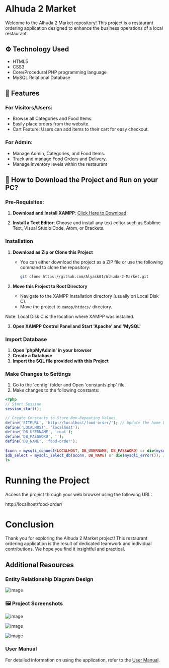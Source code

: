 # Alhuda 2 Market

Welcome to the Alhuda 2 Market repository! This project is a restaurant ordering application designed to enhance the business operations of a local restaurant.

## ⚙️ Technology Used

- HTML5
- CSS3
- Core/Procedural PHP programming language
- MySQL Relational Database

## 🧰 Features

### For Visitors/Users:

- Browse all Categories and Food Items.
- Easily place orders from the website.
- Cart Feature: Users can add items to their cart for easy checkout.

### For Admin:

- Manage Admin, Categories, and Food Items.
- Track and manage Food Orders and Delivery.
- Manage inventory levels within the restaurant

## 📖 How to Download the Project and Run on your PC?

### Pre-Requisites:

1. **Download and Install XAMPP**: [Click Here to Download](https://www.apachefriends.org/index.html)

2. **Install a Text Editor**: Choose and install any text editor such as Sublime Text, Visual Studio Code, Atom, or Brackets.

### Installation

1. **Download as Zip or Clone this Project**

   - You can either download the project as a ZIP file or use the following command to clone the repository:
     ```bash
     git clone https://github.com/Alyask01/Alhuda-2-Market.git
     ```

2. **Move this Project to Root Directory**

   - Navigate to the XAMPP installation directory (usually on Local Disk C).
   - Move the project to `xampp/htdocs/` directory.

Note: Local Disk C is the location where XAMPP was installed.

3. **Open XAMPP Control Panel and Start 'Apache' and 'MySQL'**

### Import Database

1. **Open 'phpMyAdmin' in your browser**
2. **Create a Database**
3. **Import the SQL file provided with this Project**

### Make Changes to Settings

1. Go to the 'config' folder and Open 'constants.php' file.
2. Make changes to the following constants:

```php
<?php 
// Start Session
session_start();

// Create Constants to Store Non-Repeating Values
define('SITEURL', 'http://localhost/food-order/'); // Update the home URL of the project if you have changed the port number or it's live on the server
define('LOCALHOST', 'localhost');
define('DB_USERNAME', 'root');
define('DB_PASSWORD', '');
define('DB_NAME', 'food-order');
    
$conn = mysqli_connect(LOCALHOST, DB_USERNAME, DB_PASSWORD) or die(mysqli_error()); // Database Connection
$db_select = mysqli_select_db($conn, DB_NAME) or die(mysqli_error()); // Selecting Database 
?>
```

# Running the Project
Access the project through your web browser using the following URL:

http://localhost/food-order/


# Conclusion

Thank you for exploring the Alhuda 2 Market project! This restaurant ordering application is the result of dedicated teamwork and individual contributions. We hope you find it insightful and practical.


## Additional Resources

### Entity Relationship Diagram Design

![image](https://github.com/Alyask01/Alhuda-2-Market/assets/79033697/b63dc6cc-64f8-41a1-b0df-a8077ff1bc8c)

### 🖼️ Project Screenshots

![image](https://github.com/Alyask01/Alhuda-2-Market/assets/79033697/98aa6c61-3a56-447f-b2ae-623bba66e6a8)

![image](https://github.com/Alyask01/Alhuda-2-Market/assets/79033697/b23d6b46-bdf4-4b19-9e06-39a0daaa8d68)

![image](https://github.com/Alyask01/Alhuda-2-Market/assets/79033697/6a1b55f1-bcf8-4ec2-81b9-144f81392880)


### User Manual

For detailed information on using the application, refer to the [User Manual](https://docs.google.com/document/d/1XGW_8jzGedutqjZazAwB_Tuhyy4mFsd-o5okqF1BUpo/edit?usp=sharing).
